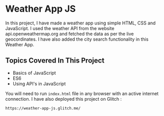 # Weather App JS
In this project, I have made a weather app using simple HTML, CSS and JavaScript. I used the weather API from the website api.openweathermap.org and fetched the data as per the live geocordinates. I have also added the city search functionality in this Weather App.

## Topics Covered In This Project
- Basics of JavaScript
- ES6
- Using API's in JavaScript

You will need to run `index.html` file in any browser with an active internet connection. I have also deployed this project on Glitch :
```
https://weather-app-js.glitch.me/
```
